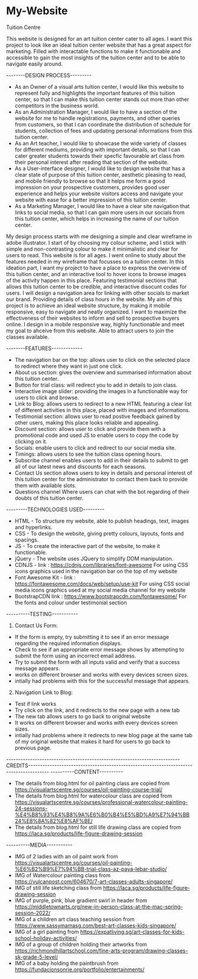 # My-Website

Tuition Centre

This website is designed for an art tuition center cater to all ages. I want this project to look like an ideal tuition center website that has a great aspect for marketing. Filled with interactable functions to make it functionable and accessible to gain the most insights of the tuition center and to be able to navigate easily around.

--------DESIGN PROCESS---------
- As an Owner of a visual arts tuition center, I would like this website to represent fully and highlights the important features of this tuition center, so that I can make this tuition center stands out more than other competitors in the business world.
- As an Administration Manager, I would like to have a section of the website for me to handle registrations, payments, and other queries from customers, so that I can coordinate the distribution of schedule for students, collection of fees and updating personal informations from this tuition center.
- As an Art teacher, I would like to showcase the wide variety of classes for different mediums, providing with important details, so that I can cater greater students towards their specfic favourable art class from their personal interest after reading that section of the website. 
- As a User-interface designer, I would like to design website that has a clear state of purpose of this tuition center, aesthetic pleasing to read, and mobile friendly to browse so that it helps me form a good impression on your prospective customers, provides good user experience and helps your website visitors access and navigate your website with ease for a better impression of this tuition center.
- As a Marketing Manager, I would like to have a clear site navigation that links to social media, so that I can gain more users in our socials from this tuition center, which helps in increasing the name of our tuition center.

My design process starts with me designing a simple and clear wireframe in adobe illustrator. I start of by choosing my colour scheme, and I stick with simple and non-contrasting colour to make it minimalistic and clear for users to read. This website is for all ages.  I went online to study about the features needed in my wireframe that focusses on a tuition center. In this ideation part, I want my project to have a place to express the overview of this tuition center, and an interactive tool to hover icons to browse images of the activity happen in this place. Featuring testimonial sections that allows this tuition center to be credible, and interactive disocunt codes for users. I will design a navigation area for linking with other socials to market our brand. Providing details of class hours in the website. My aim of this project is to achieve an ideal website structure, by making it mobile responsive, easy to navigate and neatly organized. I want to  maximize the effectiveness of their websites to inform and sell to prospective buyers online. I design in a mobile responsive way, highly functionable and meet my goal to ahceive from this website. Able to attract users to join the classes available.

--------FEATURES-------------
- The navigation bar on the top:
allows user to click on the selected place to redirect where they want in just one click.
- About us section:
gives the overview and summarised information about this tuition center.
- Button for trial class: 
will redirect you to add in details to join class.
- Interactive image slider:
providing the images in a functionable way for users to click and browse.
- Link to Blog:
allows users to redirect to a new HTML featuring a clear list of different activities in this place, placed with images and informations.
- Testimonial section:
allows user to read postive feedback gained by other users, making this place looks reliable and appealing.
- Discount section: 
allows user to click and provide them with a promotional code and used JS to enable users to copy the code by clicking on it.
- Socials: 
enable users to click and redirect to our social media site.
- Timings:
allows users to see the tuition class opening hours.
- Subscribe channel
enables users to add in their details to submit to get all of our latest news and discounts for each seasons.
- Contact Us section 
allows users to key in details and personal interest of this tuition center for the administrator to contact them back to provide them with available slots.
- Questions channel
Where users can chat with the bot regarding of their doubts of this tuition center.

---------TECHNOLOGIES USED---------
- HTML -
To structure my website, able to publish headings, text, images and hyperlinks.
- CSS -
To design the website, giving pretty colours, layouts, fonts and spacings. 
- JS -
To create the interactive part of the website, to make it functionable.
- jQuery -
The website uses JQuery to simplify DOM manipulation.
- CDNJS -
link : https://cdnjs.com/libraries/font-awesome
For using CSS icons graphics used in the navigation bar on the top of my website
- Font Awesome Kit -
link : https://fontawesome.com/docs/web/setup/use-kit
For using CSS social media icons graphics used at my social media channel for my website
- BootstrapCDN
link : https://www.bootstrapcdn.com/fontawesome/
For the fonts and colour under testimonial section

----------TESTING-----------

1. Contact Us Form:
- If the form is empty, try submitting it to see if an error message regarding the required information displays.
- Check to see if an appropriate error message shows by attempting to submit the form using an incorrect email address.
- Try to submit the form with all inputs valid and verify that a success message appears.
- works on different browser and works with every devices screen sizes.
- intially had problems with this for the successful message that appears.

2. Navigation Link to Blog:
- Test if link works
- Try click on the link, and it redirects to the new page with a new tab
- The new tab allows users to go back to original website
- It works on different browser and works with every devices screen sizes.
- intially had problems where it redirects to new blog page at the same tab of my original website that makes it hard for users to go back to previous page.

-------------------------------------------------------------------------CREDITS---------------------------------------------------------------------------------------
 ----------CONTENT----------
- The details from blog.html for oil painting class are copied from https://visualartscentre.sg/courses/oil-painting-course-trial/
- The details from blog.html for watercolour class are copied from https://visualartscentre.sg/courses/professional-watercolour-painting-24-sessions-%E4%B8%93%E4%B8%9A%E6%B0%B4%E5%BD%A9%E7%94%BB24%E8%8A%82%E8%AF%BE/
- The details from blog.html for still life drawing class are copied from https://laca.sg/products/life-figure-drawing-session

 ----------MEDIA-----------
 - IMG of 2 ladies with an oil paint work from https://visualartscentre.sg/courses/oil-painting-%E6%B2%B9%E7%94%BB-trial-class-az-paya-lebar-studio/
 - IMG of Watercolour painting class from https://vulcanpost.com/604670/7-art-classes-adults-singapore/
 - IMG of still life sketching class from https://laca.sg/products/life-figure-drawing-session
 - IMG of purple, pink, blue gradient swirl in header from https://middletownarts.org/new-in-person-class-at-the-mac-spring-session-2022/
 - IMG of a children art class teaching session from https://www.sassymamasg.com/best-art-classes-kids-singapore/
 - IMG of a girl painting from https://expatliving.sg/art-classes-for-kids-school-holiday-activities/
 - IMG of a group of children holding their artworks from  https://richmondhillartschool.com/fine-arts-program/drawing-classes-sk-grade-5-level/
 - IMG of a baby holding the paintbrush from https://fundacionsonrie.org/portfolio/entertainments/





